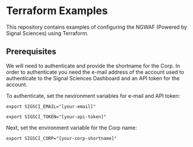 # Terraform Examples

This repository contains examples of configuring the NGWAF (Powered by Signal Sciences) using Terraform.

## Prerequisites

We will need to authenticate and provide the shortname for the Corp. In order to authenticate you need the e-mail address of the account used to authenticate to the Signal Sciences Dashboard and an API token for the account.

To authenticate, set the nevironment variables for e-mail and API token:

`export SIGSCI_EMAIL="[your-email]"`

`export SIGSCI_TOKEN="[your-api-token]"`

Next, set the environment variable for the Corp name:

`export SIGSCI_CORP="[your-corp-shortname]"`
